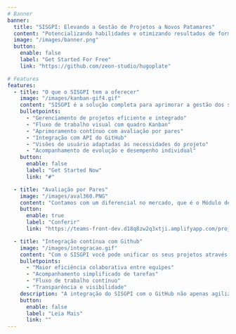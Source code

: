 ```yaml
---
# Banner
banner:
  title: "SISGPI: Elevando a Gestão de Projetos a Novos Patamares"
  content: "Potencializando habilidades e otimizando resultados de forma excepcional."
  image: "/images/banner.png"
  button:
    enable: false
    label: "Get Started For Free"
    link: "https://github.com/zeon-studio/hugoplate"

# Features
features:
  - title: "O que o SISGPI tem a oferecer"
    image: "/images/kanban-gif4.gif"
    content: "SISGPI é a solução completa para aprimorar a gestão dos seus projetos. O que o SISGPI oferece:"
    bulletpoints:
      - "Gerenciamento de projetos eficiente e integrado"
      - "Fluxo de trabalho visual com quadro Kanban"
      - "Aprimoramento contínuo com avaliação por pares"
      - "Integração com API do GitHub"
      - "Visões de usuário adaptadas às necessidades do projeto"
      - "Acompanhamento de evolução e desempenho individual"
    button:
      enable: false
      label: "Get Started Now"
      link: "#"

  - title: "Avaliação por Pares"
    image: "/images/aval360.PNG"
    content: "Contamos com um diferencial no mercado, que é o Módulo de Avaliações, onde o desenvolvedor pode avaliar os membros da sua equipe, ser avaliado, acompanhar sua evolução e desempenho."
    button:
      enable: true
      label: "Conferir"
      link: "https://teams-front-dev.d18q8zw2q3xtji.amplifyapp.com/projects"

  - title: "Integração contínua com Github"
    image: "/images/integracao.gif"
    content: "Com o SISGPI você pode unificar os seus projetos através da integração SISGPI-GitHub"
    bulletpoints:
      - "Maior eficiência colaborativa entre equipes"
      - "Acompanhamento simplificado de tarefas"
      - "Fluxo de trabalho contínuo"
      - "Transparência e visibilidade"
    description: "A integração do SISGPI com o GitHub não apenas agiliza o gerenciamento de projetos, como cria uma experiência mais fluida e produtiva. Ganhe tempo, mantenha o foco e alcance resultados superiores com essa poderosa combinação de ferramentas."
    button:
      enable: false
      label: "Leia Mais"
      link: ""
---
```

